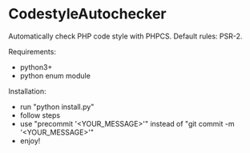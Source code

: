 # CodestyleAutochecker
Automatically check PHP code style with PHPCS. Default rules: PSR-2.

Requirements:
- python3+
- python enum module

Installation:
- run "python install.py"
- follow steps
- use "precommit '<YOUR_MESSAGE>'" instead of "git commit -m '<YOUR_MESSAGE>'"
- enjoy!